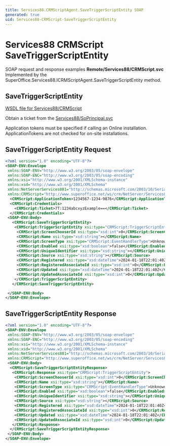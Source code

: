 ```yaml
---
title: Services88.CRMScriptAgent.SaveTriggerScriptEntity SOAP
generated: true
uid: Services88-CRMScript-SaveTriggerScriptEntity
---
```


# Services88 CRMScript SaveTriggerScriptEntity

SOAP request and response examples **Remote/Services88/CRMScript.svc**
Implemented by the <see cref="M:SuperOffice.Services88.ICRMScriptAgent.SaveTriggerScriptEntity">SuperOffice.Services88.ICRMScriptAgent.SaveTriggerScriptEntity</see> method.

## SaveTriggerScriptEntity





[WSDL file for Services88/CRMScript](../Services88-CRMScript.md)

Obtain a ticket from the [Services88/SoPrincipal.svc](../SoPrincipal/index.md)

Application tokens must be specified if calling an Online installation. ApplicationTokens are not checked for on-site installations.

## SaveTriggerScriptEntity Request

```xml
<?xml version="1.0" encoding="UTF-8"?>
<SOAP-ENV:Envelope
 xmlns:SOAP-ENV="http://www.w3.org/2003/05/soap-envelope"
 xmlns:SOAP-ENC="http://www.w3.org/2003/05/soap-encoding"
 xmlns:xsi="http://www.w3.org/2001/XMLSchema-instance"
 xmlns:xsd="http://www.w3.org/2001/XMLSchema"
 xmlns:NetServerServices881="http://schemas.microsoft.com/2003/10/Serialization/"
 xmlns:CRMScript="http://www.superoffice.net/ws/crm/NetServer/Services88">
  <CRMScript:ApplicationToken>1234567-1234-9876</CRMScript:ApplicationToken>
  <CRMScript:Credentials>
    <CRMScript:Ticket>7T:1234abcxyzExample==</CRMScript:Ticket>
  </CRMScript:Credentials>
 <SOAP-ENV:Body>
   <CRMScript:SaveTriggerScriptEntity>
    <CRMScript:TriggerScriptEntity xsi:type="CRMScript:TriggerScriptEntity">
     <CRMScript:ScreenChooserId xsi:type="xsd:int">0</CRMScript:ScreenChooserId>
     <CRMScript:Name xsi:type="xsd:string"></CRMScript:Name>
     <CRMScript:ScreenType xsi:type="CRMScript:EventHandlerType">Unknown</CRMScript:ScreenType>
     <CRMScript:Enabled xsi:type="xsd:boolean">false</CRMScript:Enabled>
     <CRMScript:UniqueIdentifier xsi:type="xsd:string"></CRMScript:UniqueIdentifier>
     <CRMScript:Source xsi:type="xsd:string"></CRMScript:Source>
     <CRMScript:Registered xsi:type="xsd:dateTime">2024-01-18T22:01:40Z</CRMScript:Registered>
     <CRMScript:RegisteredAssociateId xsi:type="xsd:int">0</CRMScript:RegisteredAssociateId>
     <CRMScript:Updated xsi:type="xsd:dateTime">2024-01-18T22:01:40Z</CRMScript:Updated>
     <CRMScript:UpdatedAssociateId xsi:type="xsd:int">0</CRMScript:UpdatedAssociateId>
    </CRMScript:TriggerScriptEntity>
   </CRMScript:SaveTriggerScriptEntity>

 </SOAP-ENV:Body>
</SOAP-ENV:Envelope>

```


## SaveTriggerScriptEntity Response

```xml
<?xml version="1.0" encoding="UTF-8"?>
<SOAP-ENV:Envelope
 xmlns:SOAP-ENV="http://www.w3.org/2003/05/soap-envelope"
 xmlns:SOAP-ENC="http://www.w3.org/2003/05/soap-encoding"
 xmlns:xsi="http://www.w3.org/2001/XMLSchema-instance"
 xmlns:xsd="http://www.w3.org/2001/XMLSchema"
 xmlns:NetServerServices881="http://schemas.microsoft.com/2003/10/Serialization/"
 xmlns:CRMScript="http://www.superoffice.net/ws/crm/NetServer/Services88">
 <SOAP-ENV:Body>
  <CRMScript:SaveTriggerScriptEntityResponse>
   <CRMScript:Response xsi:type="CRMScript:TriggerScriptEntity">
    <CRMScript:ScreenChooserId xsi:type="xsd:int">0</CRMScript:ScreenChooserId>
    <CRMScript:Name xsi:type="xsd:string"></CRMScript:Name>
    <CRMScript:ScreenType xsi:type="CRMScript:EventHandlerType">Unknown</CRMScript:ScreenType>
    <CRMScript:Enabled xsi:type="xsd:boolean">false</CRMScript:Enabled>
    <CRMScript:UniqueIdentifier xsi:type="xsd:string"></CRMScript:UniqueIdentifier>
    <CRMScript:Source xsi:type="xsd:string"></CRMScript:Source>
    <CRMScript:Registered xsi:type="xsd:dateTime">2024-01-18T22:01:40Z</CRMScript:Registered>
    <CRMScript:RegisteredAssociateId xsi:type="xsd:int">0</CRMScript:RegisteredAssociateId>
    <CRMScript:Updated xsi:type="xsd:dateTime">2024-01-18T22:01:40Z</CRMScript:Updated>
    <CRMScript:UpdatedAssociateId xsi:type="xsd:int">0</CRMScript:UpdatedAssociateId>
   </CRMScript:Response>
  </CRMScript:SaveTriggerScriptEntityResponse>
 </SOAP-ENV:Body>
</SOAP-ENV:Envelope>

```

